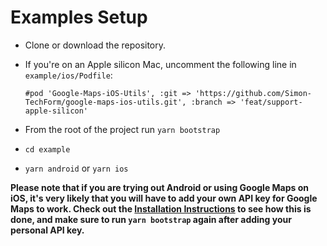 # Examples Setup

- Clone or download the repository.
- If you're on an Apple silicon Mac, uncomment the following line in `example/ios/Podfile`:

  `#pod 'Google-Maps-iOS-Utils', :git => 'https://github.com/Simon-TechForm/google-maps-ios-utils.git', :branch => 'feat/support-apple-silicon'`

- From the root of the project run `yarn bootstrap`
- `cd example`
- `yarn android` or `yarn ios`

**Please note that if you are trying out Android or using Google Maps on iOS, it's very likely that you will have to add your own API key for Google Maps to work. Check out the [Installation Instructions](./installation.md) to see how this is done, and make sure to run `yarn bootstrap` again after adding your personal API key.**
